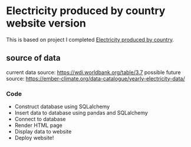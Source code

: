 # Electricity produced by country website version

This is based on project I completed [Electricity produced by country](https://github.com/buildforfun/my_projects/tree/main/elec_prod_by_country).

## source of data
current data source: https://wdi.worldbank.org/table/3.7
possible future source: https://ember-climate.org/data-catalogue/yearly-electricity-data/

### Code
- Construct database using SQLalchemy
- Insert data to database using pandas and SQLalchemy
- Connect to database
- Render HTML page
- Display data to website
- Deploy website!

